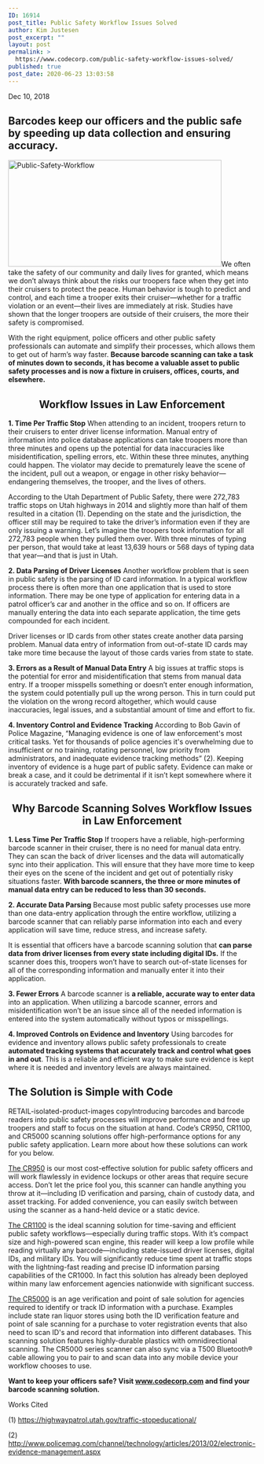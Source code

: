```yaml
---
ID: 16914
post_title: Public Safety Workflow Issues Solved
author: Kim Justesen
post_excerpt: ""
layout: post
permalink: >
  https://www.codecorp.com/public-safety-workflow-issues-solved/
published: true
post_date: 2020-06-23 13:03:58
---
```

Dec 10, 2018
<h2>Barcodes keep our officers and the public safe by speeding up data collection and ensuring accuracy.</h2>
<img class="alignright" src="https://codecorp.com/wp-content/uploads/2020/06/shutterstock_501438715.jpg" alt="Public-Safety-Workflow" width="434" height="217" />We often take the safety of our community and daily lives for granted, which means we don’t always think about the risks our troopers face when they get into their cruisers to protect the peace. Human behavior is tough to predict and control, and each time a trooper exits their cruiser—whether for a traffic violation or an event—their lives are immediately at risk. Studies have shown that the longer troopers are outside of their cruisers, the more their safety is compromised.

With the right equipment, police officers and other public safety professionals can automate and simplify their processes, which allows them to get out of harm’s way faster. <strong>Because barcode scanning can take a task of minutes down to seconds, it has become a valuable asset to public safety processes and is now a fixture in cruisers, offices, courts, and elsewhere.</strong>
<h2 style="text-align: center;">Workflow Issues in Law Enforcement</h2>
<strong>1. Time Per Traffic Stop</strong>
When attending to an incident, troopers return to their cruisers to enter driver license information. Manual entry of information into police database applications can take troopers more than three minutes and opens up the potential for data inaccuracies like misidentification, spelling errors, etc. Within these three minutes, anything could happen. The violator may decide to prematurely leave the scene of the incident, pull out a weapon, or engage in other risky behavior—endangering themselves, the trooper, and the lives of others.

According to the Utah Department of Public Safety, there were 272,783 traffic stops on Utah highways in 2014 and slightly more than half of them resulted in a citation (1). Depending on the state and the jurisdiction, the officer still may be required to take the driver’s information even if they are only issuing a warning. Let’s imagine the troopers took information for all 272,783 people when they pulled them over. With three minutes of typing per person, that would take at least 13,639 hours or 568 days of typing data that year—and that is just in Utah.

<strong>2. Data Parsing of Driver Licenses</strong>
Another workflow problem that is seen in public safety is the parsing of ID card information. In a typical workflow process there is often more than one application that is used to store information. There may be one type of application for entering data in a patrol officer’s car and another in the office and so on. If officers are manually entering the data into each separate application, the time gets compounded for each incident.

Driver licenses or ID cards from other states create another data parsing problem. Manual data entry of information from out-of-state ID cards may take more time because the layout of those cards varies from state to state.

<strong>3. Errors as a Result of Manual Data Entry</strong>
A big issues at traffic stops is the potential for error and misidentification that stems from manual data entry. If a trooper misspells something or doesn’t enter enough information, the system could potentially pull up the wrong person. This in turn could put the violation on the wrong record altogether, which would cause inaccuracies, legal issues, and a substantial amount of time and effort to fix.

<strong>4. Inventory Control and Evidence Tracking</strong>
According to Bob Gavin of Police Magazine, “Managing evidence is one of law enforcement's most critical tasks. Yet for thousands of police agencies it's overwhelming due to insufficient or no training, rotating personnel, low priority from administrators, and inadequate evidence tracking methods” (2). Keeping inventory of evidence is a huge part of public safety. Evidence can make or break a case, and it could be detrimental if it isn’t kept somewhere where it is accurately tracked and safe.
<h2 style="text-align: center;">Why Barcode Scanning Solves Workflow Issues in Law Enforcement</h2>
<p style="text-align: left;"><strong>1. Less Time Per Traffic Stop</strong>
If troopers have a reliable, high-performing barcode scanner in their cruiser, there is no need for manual data entry. They can scan the back of driver licenses and the data will automatically sync into their application. This will ensure that they have more time to keep their eyes on the scene of the incident and get out of potentially risky situations faster. <strong>With barcode scanners, the three or more minutes of manual data entry can be reduced to less than 30 seconds.</strong></p>
<strong>2. Accurate Data Parsing</strong>
Because most public safety processes use more than one data-entry application through the entire workflow, utilizing a barcode scanner that can reliably parse information into each and every application will save time, reduce stress, and increase safety.

It is essential that officers have a barcode scanning solution that <strong>can parse data from driver licenses from every state including digital IDs.</strong> If the scanner does this, troopers won’t have to search out-of-state licenses for all of the corresponding information and manually enter it into their application.

<strong>3. Fewer Errors</strong>
A barcode scanner is <strong>a reliable, accurate way to enter data</strong> into an application. When utilizing a barcode scanner, errors and misidentification won’t be an issue since all of the needed information is entered into the system automatically without typos or misspellings.

<strong>4. Improved Controls on Evidence and Inventory</strong>
Using barcodes for evidence and inventory allows public safety professionals to create <strong>automated tracking systems that accurately track and control what goes in and out</strong>. This is a reliable and efficient way to make sure evidence is kept where it is needed and inventory levels are always maintained.
<h2>The Solution is Simple with Code</h2>
RETAIL-isolated-product-images copyIntroducing barcodes and barcode readers into public safety processes will improve performance and free up troopers and staff to focus on the situation at hand. Code’s CR950, CR1100, and CR5000 scanning solutions offer high-performance options for any public safety application. Learn more about how these solutions can work for you below.

<a href="https://www.codecorp.com/portfolio-items/code-reader-950/">The CR950</a> is our most cost-effective solution for public safety officers and will work flawlessly in evidence lockups or other areas that require secure access. Don’t let the price fool you, this scanner can handle anything you throw at it—including ID verification and parsing, chain of custody data, and asset tracking. For added convenience, you can easily switch between using the scanner as a hand-held device or a static device.

<a href="https://www.codecorp.com/portfolio-items/code-reader-1100/">The CR1100</a> is the ideal scanning solution for time-saving and efficient public safety workflows—especially during traffic stops. With it’s compact size and high-powered scan engine, this reader will keep a low profile while reading virtually any barcode—including state-issued driver licenses, digital IDs, and military IDs. You will significantly reduce time spent at traffic stops with the lightning-fast reading and precise ID information parsing capabilities of the CR1000. In fact this solution has already been deployed within many law enforcement agencies nationwide with significant success.

<a href="https://www.codecorp.com/portfolio-items/code-reader-5000/">The CR5000</a> is an age verification and point of sale solution for agencies required to identify or track ID information with a purchase. Examples include state ran liquor stores using both the ID verification feature and point of sale scanning for a purchase to voter registration events that also need to scan ID's and record that information into different databases. This scanning solution features highly-durable plastics with omnidirectional scanning. The CR5000 series scanner can also sync via a T500 Bluetooth® cable allowing you to pair to and scan data into any mobile device your workflow chooses to use.

<strong>Want to keep your officers safe? Visit www.codecorp.com and find your barcode scanning solution.</strong>

Works Cited

(1) https://highwaypatrol.utah.gov/traffic-stopeducational/

(2) http://www.policemag.com/channel/technology/articles/2013/02/electronic-evidence-management.aspx